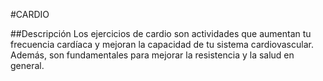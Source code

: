 #CARDIO

##Descripción
Los ejercicios de cardio son actividades que aumentan tu frecuencia cardíaca y mejoran la capacidad de tu sistema cardiovascular. Además, son fundamentales para mejorar la resistencia y la salud en general.